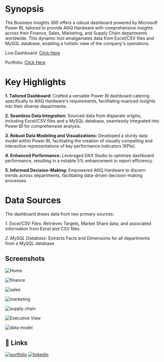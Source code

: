 # Synopsis

The Business Insights 360 offers a robust dashboard powered by Microsoft Power BI, tailored to provide AtliQ Hardware with comprehensive insights across their Finance, Sales, Marketing, and Supply Chain departments worldwide. This dynamic tool amalgamates data from Excel/CSV files and MySQL database, enabling a holistic view of the company's operations.

Live Dashboard: [Click Here]([https://www.novypro.com/project/atliq-business-insight-360](https://app.powerbi.com/view?r=eyJrIjoiYjZhN2I0ZmMtYzA1Yi00MjE1LTgxNmUtOTljNDVlNWY2YjgyIiwidCI6ImM2ZTU0OWIzLTVmNDUtNDAzMi1hYWU5LWQ0MjQ0ZGM1YjJjNCJ9))

Portfolio: [Click Here](https://codebasics.io/portfolio/Chudasama-Sahil-NileshBhai)

# Key Highlights
**1. Tailored Dashboard:**  Crafted a versatile Power BI dashboard catering specifically to AtliQ Hardware's requirements, facilitating nuanced insights into their diverse departments.

**2. Seamless Data Integration:**  Sourced data from disparate origins, including Excel/CSV files and a MySQL database, seamlessly integrated into Power BI for comprehensive analysis.

**3. Robust Data Modeling and Visualizations:**  Developed a sturdy data model within Power BI, facilitating the creation of visually compelling and interactive representations of key performance indicators (KPIs).

**4. Enhanced Performance:**  Leveraged DAX Studio to optimize dashboard performance, resulting in a notable 5% enhancement in report efficiency.

**5. Informed Decision-Making:**  Empowered AtliQ Hardware to discern trends across departments, facilitating data-driven decision-making processes.

# Data Sources
The dashboard draws data from two primary sources:

*1. Excel/CSV Files:* Retrieves Targets, Market Share data, and associated information from Excel and CSV files.

*2. MySQL Database:* Extracts Facts and Dimensions for all departments from a MySQL database.


## Screenshots

![Home](https://github.com/YatinLokhande/AtliQ-Excel-Sales-Analysis/assets/159231905/51164266-5a0b-47ea-b6d1-a5fa690246b2)

![finance](https://github.com/YatinLokhande/AtliQ-Excel-Sales-Analysis/assets/159231905/1fc0ed8a-ba50-4692-8608-2c6c8e3b2b4e)

![sales](https://github.com/YatinLokhande/AtliQ-Excel-Sales-Analysis/assets/159231905/1c4fb047-1f52-4fc2-bd62-b0f3db4fa348)

![marketing](https://github.com/YatinLokhande/AtliQ-Excel-Sales-Analysis/assets/159231905/fbbab897-8f46-4254-a7e5-20e9e62e82b4)

![supply chain](https://github.com/YatinLokhande/AtliQ-Excel-Sales-Analysis/assets/159231905/48ac2f69-3b1f-42e8-bed3-79d473967ca1)

![Executive View](https://github.com/YatinLokhande/AtliQ-Excel-Sales-Analysis/assets/159231905/04831fc0-e244-4fd4-a1a2-4351655dd902)

![data model](https://github.com/YatinLokhande/AtliQ-Excel-Sales-Analysis/assets/159231905/caaffcc0-1d47-4839-895a-7d6740911810)





## 🔗 Links
[![portfolio](https://img.shields.io/badge/my_portfolio-000?style=for-the-badge&logo=ko-fi&logoColor=white)](https://codebasics.io/portfolio/Yatin-Govinda-Lokhande)
[![linkedin](https://img.shields.io/badge/linkedin-0A66C2?style=for-the-badge&logo=linkedin&logoColor=white)](https://www.linkedin.com/in/yatinlokhande/)
